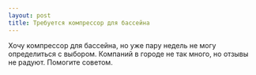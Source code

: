 ```yaml
---
layout: post 
title: Требуется компрессор для бассейна 
--- 
```

Хочу компрессор для бассейна, но уже пару недель не могу определиться с выбором. Компаний в городе не так много, но отзывы не радуют. Помогите советом.